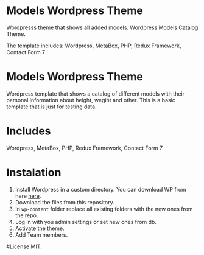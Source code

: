 # Models Wordpress Theme
Wordpresss theme that shows all added models.
Wordpress Models Catalog Theme.

The template includes: Wordpress, MetaBox, PHP, Redux Framework, Contact Form 7

# Models Wordpress Theme
Wordpress template that shows a catalog of different models with their personal information about height, wegiht and other.
This is a basic template that is just for testing data.

# Includes
Wordpress, MetaBox, PHP, Redux Framework, Contact Form 7

# Instalation

1. Install Wordpress in a custom directory. You can download WP from here [here](https://wordpress.org/).
2. Download the files from this repository.
3. In `wp-content` folder replace all existing folders with the new ones from the repo.
4. Log in with you admin settings or set new ones from db.
5. Activate the theme.
6. Add Team members.

#License
MIT.
